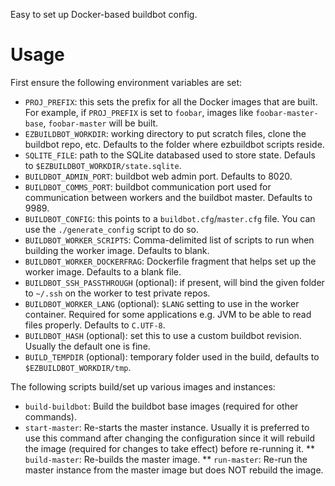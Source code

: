 Easy to set up Docker-based buildbot config.

Usage
=====

First ensure the following environment variables are set:
* `PROJ_PREFIX`: this sets the prefix for all the Docker images that are built. For example, if `PROJ_PREFIX` is set to `foobar`, images like `foobar-master-base`, `foobar-master` will be built.
* `EZBUILDBOT_WORKDIR`: working directory to put scratch files, clone the buildbot repo, etc. Defaults to the folder where ezbuildbot scripts reside.
* `SQLITE_FILE`: path to the SQLite databased used to store state. Defauls to `$EZBUILDBOT_WORKDIR/state.sqlite`.
* `BUILDBOT_ADMIN_PORT`: buildbot web admin port. Defaults to 8020.
* `BUILDBOT_COMMS_PORT`: buildbot communication port used for communication between workers and the buildbot master. Defaults to 9989.
* `BUILDBOT_CONFIG`: this points to a `buildbot.cfg`/`master.cfg` file. You can use the `./generate_config` script to do so.
* `BUILDBOT_WORKER_SCRIPTS`: Comma-delimited list of scripts to run when building the worker image. Defaults to blank.
* `BUILDBOT_WORKER_DOCKERFRAG`: Dockerfile fragment that helps set up the worker image. Defaults to a blank file.
* `BUILDBOT_SSH_PASSTHROUGH` (optional): if present, will bind the given folder to `~/.ssh` on the worker to test private repos.
* `BUILDBOT_WORKER_LANG` (optional): `$LANG` setting to use in the worker container. Required for some applications e.g. JVM to be able to read files properly. Defaults to `C.UTF-8`.
* `BUILDBOT_HASH` (optional): set this to use a custom buildbot revision. Usually the default one is fine.
* `BUILD_TEMPDIR` (optional): temporary folder used in the build, defaults to `$EZBUILDBOT_WORKDIR/tmp`.

The following scripts build/set up various images and instances:
* `build-buildbot`: Build the buildbot base images (required for other commands).
* `start-master`: Re-starts the master instance. Usually it is preferred to use this command after changing the configuration since it will rebuild the image (required for changes to take effect) before re-running it.
** `build-master`: Re-builds the master image.
** `run-master`: Re-run the master instance from the master image but does NOT rebuild the image.
